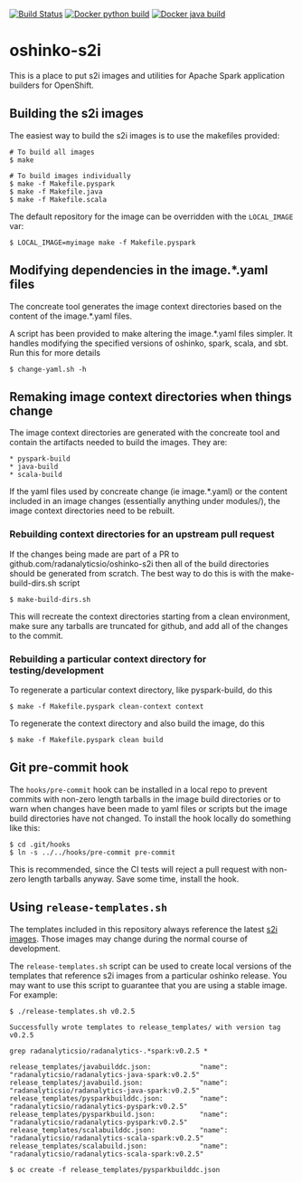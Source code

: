[![Build Status](https://travis-ci.org/radanalyticsio/oshinko-s2i.svg?branch=master)](https://travis-ci.org/radanalyticsio/oshinko-s2i)
[![Docker python build](https://img.shields.io/docker/automated/radanalyticsio/radanalytics-pyspark.svg)](https://hub.docker.com/r/radanalyticsio/radanalytics-pyspark)
[![Docker java build](https://img.shields.io/docker/automated/radanalyticsio/radanalytics-java-spark.svg)](https://hub.docker.com/r/radanalyticsio/radanalytics-java-spark)

# oshinko-s2i #
This is a place to put s2i images and utilities for Apache Spark application builders for OpenShift.

## Building the s2i images ##

The easiest way to build the s2i images is to use the makefiles provided:

    # To build all images
    $ make

    # To build images individually
    $ make -f Makefile.pyspark
    $ make -f Makefile.java
    $ make -f Makefile.scala

The default repository for the image can be overridden with the `LOCAL_IMAGE` var:

    $ LOCAL_IMAGE=myimage make -f Makefile.pyspark

## Modifying dependencies in the image.*.yaml files

The concreate tool generates the image context directories
based on the content of the image.*.yaml files.

A script has been provided to make altering the image.*.yaml files
simpler. It handles modifying the specified versions of oshinko, spark,
scala, and sbt. Run this for more details

    $ change-yaml.sh -h

## Remaking image context directories when things change

The image context directories are generated with the concreate tool and contain
the artifacts needed to build the images. They are:

    * pyspark-build
    * java-build
    * scala-build

If the yaml files used by concreate change (ie image.*.yaml) or the content
included in an image changes (essentially anything under modules/), the
image context directories need to be rebuilt.

### Rebuilding context directories for an upstream pull request

If the changes being made are part of a PR to github.com/radanalyticsio/oshinko-s2i
then all of the build directories should be generated from scratch.
The best way to do this is with the make-build-dirs.sh script

    $ make-build-dirs.sh

This will recreate the context directories starting from a clean environment,
make sure any tarballs are truncated for github, and add all of the changes
to the commit.

### Rebuilding a particular context directory for testing/development

To regenerate a particular context directory, like pyspark-build, do this

    $ make -f Makefile.pyspark clean-context context

To regenerate the context directory and also build the image, do this

    $ make -f Makefile.pyspark clean build

## Git pre-commit hook

The `hooks/pre-commit` hook can be installed in a local repo to
prevent commits with non-zero length tarballs in the image build
directories or to warn when changes have been made to yaml files or
scripts but the image build directories have not changed.
To install the hook locally do something like this:

    $ cd .git/hooks
    $ ln -s ../../hooks/pre-commit pre-commit

This is recommended, since the CI tests will reject a pull request
with non-zero length tarballs anyway. Save some time, install the hook.

## Using `release-templates.sh` ##

The templates included in this repository always reference the latest
[s2i images](https://hub.docker.com/u/radanalyticsio/). Those images may
change during the normal course of development.

The `release-templates.sh` script can be used to create local versions of
the templates that reference s2i images from a particular oshinko release.
You may want to use this script to guarantee that you are using a stable image.
For example:

    $ ./release-templates.sh v0.2.5

    Successfully wrote templates to release_templates/ with version tag v0.2.5

    grep radanalyticsio/radanalytics-.*spark:v0.2.5 *

    release_templates/javabuilddc.json:            "name": "radanalyticsio/radanalytics-java-spark:v0.2.5"
    release_templates/javabuild.json:              "name": "radanalyticsio/radanalytics-java-spark:v0.2.5"
    release_templates/pysparkbuilddc.json:         "name": "radanalyticsio/radanalytics-pyspark:v0.2.5"
    release_templates/pysparkbuild.json:           "name": "radanalyticsio/radanalytics-pyspark:v0.2.5"
    release_templates/scalabuilddc.json:           "name": "radanalyticsio/radanalytics-scala-spark:v0.2.5"
    release_templates/scalabuild.json:             "name": "radanalyticsio/radanalytics-scala-spark:v0.2.5"

    $ oc create -f release_templates/pysparkbuilddc.json

